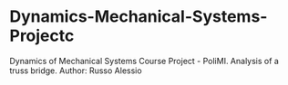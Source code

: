 # Dynamics-Mechanical-Systems-Projectc
Dynamics of Mechanical Systems Course Project - PoliMI. Analysis of a truss bridge. Author: Russo Alessio
